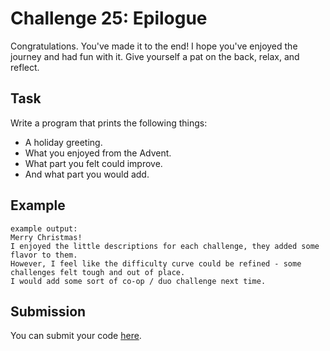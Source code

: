 # Challenge 25: Epilogue

Congratulations. You've made it to the end! I hope you've enjoyed the journey and had fun with it. Give yourself a pat on the back, relax, and reflect.

## Task

Write a program that prints the following things:

- A holiday greeting.
- What you enjoyed from the Advent.
- What part you felt could improve.
- And what part you would add.

## Example

```
example output:
Merry Christmas!
I enjoyed the little descriptions for each challenge, they added some flavor to them.
However, I feel like the difficulty curve could be refined - some challenges felt tough and out of place.
I would add some sort of co-op / duo challenge next time.
```


## Submission

You can submit your code [here](https://docs.google.com/forms/d/1SsjQ2lDbAs_g1H49ZS44y6Tw1KuX3sM9f6GKW_YaNaI).
